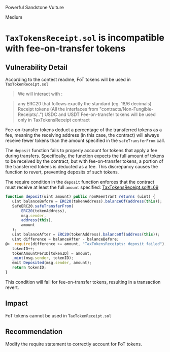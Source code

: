Powerful Sandstone Vulture

Medium

# `TaxTokensReceipt.sol` is incompatible with fee-on-transfer tokens

## Vulnerability Detail

According to the contest readme, FoT tokens will be used in `TaxTokenReceipt.sol`
> We will interact with :

  > any ERC20 that follows exactly the standard (eg. 18/6 decimals)
  > Receipt tokens (All the interfaces from "contracts/Non-Fungible-Receipts/..")
  > USDC and USDT
  > Fee-on-transfer tokens will be used only in TaxTokensReceipt contract

 Fee-on-transfer tokens deduct a percentage of the transferred tokens as a fee, meaning the receiving address (in this case, the contract) will always receive fewer tokens than the amount specified in the `safeTransferFrom` call.

 The `deposit` function fails to properly account for tokens that apply a fee during transfers. Specifically, the function expects the full amount of tokens to be received by the contract, but with fee-on-transfer tokens, a portion of the transferred tokens is deducted as a fee. This discrepancy causes the function to revert, preventing deposits of such tokens. 

 The require condition in the `deposit` function enforces that the contract must receive at least the full `amount` specified:
 [TaxTokensReceipt.sol#L69](https://github.com/sherlock-audit/2024-11-debita-finance-v3/blob/main/Debita-V3-Contracts/contracts/Non-Fungible-Receipts/TaxTokensReceipts/TaxTokensReceipt.sol#L69) 

 ```js
function deposit(uint amount) public nonReentrant returns (uint) {
    uint balanceBefore = ERC20(tokenAddress).balanceOf(address(this));
    SafeERC20.safeTransferFrom(
        ERC20(tokenAddress),
        msg.sender,
        address(this),
        amount
    );
    uint balanceAfter = ERC20(tokenAddress).balanceOf(address(this));
    uint difference = balanceAfter - balanceBefore;
@>  require(difference >= amount, "TaxTokensReceipts: deposit failed"); 
    tokenID++;
    tokenAmountPerID[tokenID] = amount; 
    _mint(msg.sender, tokenID);
    emit Deposited(msg.sender, amount);
    return tokenID;
}
``` 
This condition will fail for fee-on-transfer tokens, resulting in a transaction revert. 

## Impact
FoT tokens cannot be used in `TaxTokenReceipt.sol`

## Recommendation
Modify the require statement to correctly account for FoT tokens.
